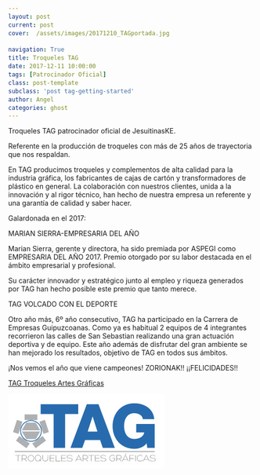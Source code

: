 ```yaml
---
layout: post
current: post
cover:  /assets/images/20171210_TAGportada.jpg

navigation: True
title: Troqueles TAG
date: 2017-12-11 10:00:00
tags: [Patrocinador Oficial]
class: post-template
subclass: 'post tag-getting-started'
author: Angel 
categories: ghost
---
```


Troqueles TAG patrocinador oficial de JesuitinasKE.

Referente en la producción de troqueles con más de 25 años de trayectoria que nos respaldan.

En TAG producimos troqueles y complementos de alta calidad para la industria gráfica, los fabricantes de cajas de cartón y transformadores de plástico en general. La colaboración con nuestros clientes, unida a la innovación y al rigor técnico, han hecho de nuestra empresa un referente y una garantía de calidad y saber hacer.

Galardonada en el 2017:

MARIAN SIERRA-EMPRESARIA DEL AÑO

Marian Sierra, gerente y directora, ha sido premiada por ASPEGI como EMPRESARIA DEL AÑO 2017. Premio otorgado por su labor destacada en el ámbito empresarial y profesional.

Su carácter innovador y estratégico junto al empleo y riqueza generados por TAG han hecho posible este premio que tanto merece.

TAG VOLCADO CON EL DEPORTE

Otro año más, 6º año consecutivo, TAG ha participado en la Carrera de Empresas Guipuzcoanas.
Como ya es habitual 2 equipos de 4 integrantes recorrieron las calles de San Sebastian realizando una gran actuación deportiva y de equipo.
Este año además de disfrutar del gran ambiente se han mejorado los resultados, objetivo de TAG en todos sus ámbitos.

¡Nos vemos el año que viene campeones! ZORIONAK!! ¡¡FELICIDADES!!
                                              


<p> <a href="http://www.troquelestag.com/es/inicio">TAG Troqueles Artes Gráficas</a></p>
<p><a href="http://www.troquelestag.com/es/inicio"><img src="/assets/images/2017_11_tag.jpg" alt="TAG"></a></p>


